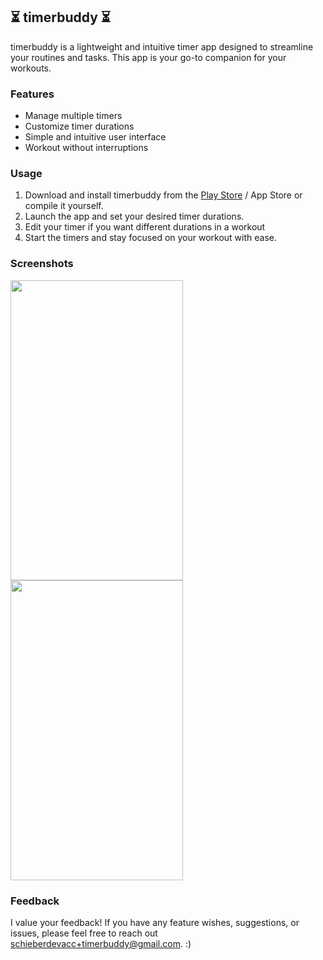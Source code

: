 ##  ⏳ timerbuddy ⏳

timerbuddy is a lightweight and intuitive timer app designed to streamline your routines and tasks. This app is your go-to companion for your workouts.

### Features

- Manage multiple timers
- Customize timer durations
- Simple and intuitive user interface
- Workout without interruptions

### Usage

1. Download and install timerbuddy from the [Play Store](link) / App Store or compile it yourself.
2. Launch the app and set your desired timer durations.
3. Edit your timer if you want different durations in a workout
4. Start the timers and stay focused on your workout with ease.

### Screenshots
<img src="https://github.com/gerablin/timers/assets/121195720/d9aa4969-5a1a-4f1e-8500-511427f673af" width="276" height="480" />

<img src="https://github.com/gerablin/timers/assets/121195720/74e97875-4ab2-46f7-88bc-11e26189b5a3" width="276" height="480" />

### Feedback

I value your feedback! If you have any feature wishes, suggestions, or issues, please feel free to reach out schieberdevacc+timerbuddy@gmail.com. :)
